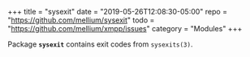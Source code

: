 +++
title    = "sysexit"
date     = "2019-05-26T12:08:30-05:00"
repo     = "https://github.com/mellium/sysexit"
todo     = "https://github.com/mellium/xmpp/issues"
category = "Modules"
+++

Package **`sysexit`** contains exit codes from `sysexits(3)`.
